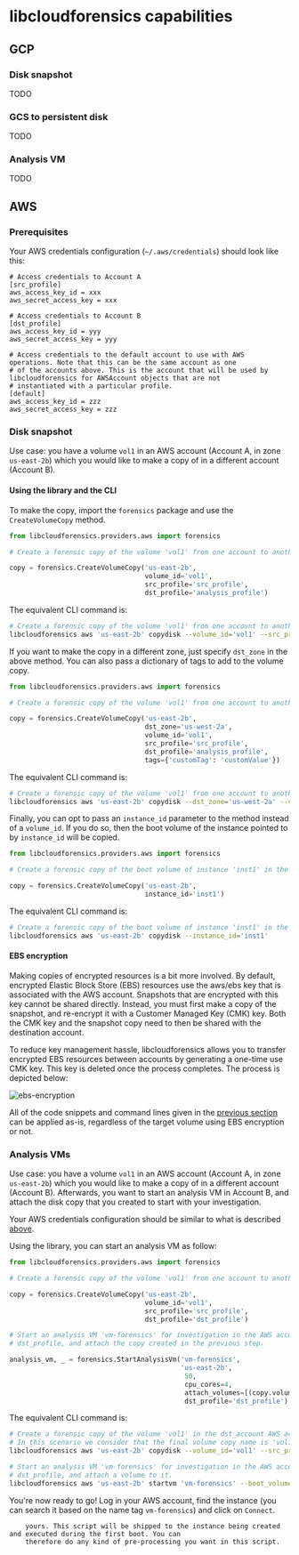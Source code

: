 # libcloudforensics capabilities

## GCP

### Disk snapshot

TODO

### GCS to persistent disk

TODO

### Analysis VM

TODO


## AWS

### Prerequisites

Your AWS credentials configuration (`~/.aws/credentials`) should look like this:

```text
# Access credentials to Account A
[src_profile]
aws_access_key_id = xxx
aws_secret_access_key = xxx

# Access credentials to Account B
[dst_profile]
aws_access_key_id = yyy
aws_secret_access_key = yyy

# Access credentials to the default account to use with AWS operations. Note that this can be the same account as one 
# of the accounts above. This is the account that will be used by libcloudforensics for AWSAccount objects that are not 
# instantiated with a particular profile.
[default]
aws_access_key_id = zzz
aws_secret_access_key = zzz
```

### Disk snapshot

Use case: you have a volume `vol1` in an AWS account (Account A, in zone `us-east-2b`) which you would like to make a copy 
of in a different account (Account B).

#### Using the library and the CLI

To make the copy, import the `forensics` package and use the `CreateVolumeCopy` method.

```python
from libcloudforensics.providers.aws import forensics

# Create a forensic copy of the volume 'vol1' from one account to another 

copy = forensics.CreateVolumeCopy('us-east-2b',
                                  volume_id='vol1', 
                                  src_profile='src_profile', 
                                  dst_profile='analysis_profile')
```

The equivalent CLI command is:

```bash
# Create a forensic copy of the volume 'vol1' from one account to another 
libcloudforensics aws 'us-east-2b' copydisk --volume_id='vol1' --src_profile='src_profile' --dst_profile='dst_profile' 
```

If you want to make the copy in a different zone, just specify `dst_zone` in the above method.
You can also pass a dictionary of tags to add to the volume copy.

```python
from libcloudforensics.providers.aws import forensics

# Create a forensic copy of the volume 'vol1' from one account to another, in a different zone

copy = forensics.CreateVolumeCopy('us-east-2b',
                                  dst_zone='us-west-2a',
                                  volume_id='vol1', 
                                  src_profile='src_profile', 
                                  dst_profile='analysis_profile',
                                  tags={'customTag': 'customValue'})
```

The equivalent CLI command is:

```bash
# Create a forensic copy of the volume 'vol1' from one account to another, in a different zone
libcloudforensics aws 'us-east-2b' copydisk --dst_zone='us-west-2a' --volume_id='vol1' --src_profile='src_profile' --dst_profile='dst_profile' --tags="{'customTag': 'customValue'}" 
```

Finally, you can opt to pass an `instance_id` parameter to the method instead of a `volume_id`.
If you do so, then the boot volume of the instance pointed to by `instance_id` will be copied.

```python
from libcloudforensics.providers.aws import forensics

# Create a forensic copy of the boot volume of instance 'inst1' in the default account.

copy = forensics.CreateVolumeCopy('us-east-2b',
                                  instance_id='inst1')
```

The equivalent CLI command is:

```bash
# Create a forensic copy of the boot volume of instance 'inst1' in the default account
libcloudforensics aws 'us-east-2b' copydisk --instance_id='inst1'
```    

#### EBS encryption

Making copies of encrypted resources is a bit more involved. By default, encrypted Elastic Block Store (EBS) resources 
use the aws/ebs key that is associated with the AWS account. Snapshots that are encrypted with this key cannot be shared 
directly. Instead, you must first make a copy of the snapshot, and re-encrypt it with a Customer Managed Key (CMK) key. 
Both the CMK key and the snapshot copy need to then be shared with the destination account.


To reduce key management hassle, libcloudforensics allows you to transfer encrypted EBS resources between accounts by 
generating a one-time use CMK key. This key is deleted once the process completes. The process is depicted below:

![ebs-encryption](https://github.com/google/cloud-forensics-utils/tree/master/docs/source/images/ebs.png)

All of the code snippets and command lines given in the [previous section](#using-the-library-and-the-cli) can be 
applied as-is, regardless of the target volume using EBS encryption or not.

### Analysis VMs

Use case: you have a volume `vol1` in an AWS account (Account A, in zone `us-east-2b`) which you would like to make a copy 
of in a different account (Account B). Afterwards, you want to start an analysis VM in Account B, and attach the disk 
copy that you created to start with your investigation.

Your AWS credentials configuration should be similar to what is described [above](#aws).

Using the library, you can start an analysis VM as follow:

```python
from libcloudforensics.providers.aws import forensics

# Create a forensic copy of the volume 'vol1' from one account to another 

copy = forensics.CreateVolumeCopy('us-east-2b',
                                  volume_id='vol1', 
                                  src_profile='src_profile', 
                                  dst_profile='dst_profile')

# Start an analysis VM 'vm-forensics' for investigation in the AWS account 
# dst_profile, and attach the copy created in the previous step.

analysis_vm, _ = forensics.StartAnalysisVm('vm-forensics',
                                           'us-east-2b', 
                                            50, 
                                            cpu_cores=4,
                                            attach_volumes=[(copy.volume_id, '/dev/sdf')], 
                                            dst_profile='dst_profile')
```

The equivalent CLI command is:

```bash
# Create a forensic copy of the volume 'vol1' in the dst_account AWS account.
# In this scenario we consider that the final volume copy name is 'vol1-copy' for illustration purpose. 
libcloudforensics aws 'us-east-2b' copydisk --volume_id='vol1' --src_profile='src_profile' --dst_profile='dst_profile' 

# Start an analysis VM 'vm-forensics' for investigation in the AWS account 
# dst_profile, and attach a volume to it.
libcloudforensics aws 'us-east-2b' startvm 'vm-forensics' --boot_volume_size=50 --cpu_cores=4 --attach_volumes='vol1-copy' --dst_profile='dst_profile'
```

You're now ready to go! Log in your AWS account, find the instance (you can search it based on the name tag 
`vm-forensics`) and click on `Connect`.

``` important:: Pro tip: you can export an environment variable 'STARTUP_SCRIPT' that points to a custom bash script of
    yours. This script will be shipped to the instance being created and executed during the first boot. You can 
    therefore do any kind of pre-processing you want in this script.
```
